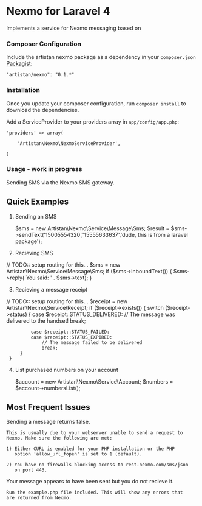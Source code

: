 Nexmo for Laravel 4
==============

Implements a service for Nexmo messaging based on

### Composer Configuration

Include the artistan nexmo package as a dependency in your `composer.json` [Packagist](https://packagist.org/packages/artistan/nexmo):

    "artistan/nexmo": "0.1.*"

### Installation

Once you update your composer configuration, run `composer install` to download the dependencies.

Add a ServiceProvider to your providers array in `app/config/app.php`:

	'providers' => array(

		'Artistan\Nexmo\NexmoServiceProvider',

	)

### Usage - work in progress

Sending SMS via the Nexmo SMS gateway.


Quick Examples
--------------

1) Sending an SMS

    $sms = new Artistan\Nexmo\Service\Message\Sms;
    $result = $sms->sendText('15005554320','15555633637','dude, this is from a laravel package');

2) Recieving SMS

//  TODO:: setup routing for this...
    $sms = new Artistan\Nexmo\Service\Message\Sms;
     if ($sms->inboundText()) {
         $sms->reply('You said: ' . $sms->text);
     }



3) Recieving a message receipt

//  TODO:: setup routing for this...
     $receipt = new Artistan\Nexmo\Service\Receipt;
     if ($receipt->exists()) {
         switch ($receipt->status) {
             case $receipt::STATUS_DELIVERED:
                 // The message was delivered to the handset!
                 break;

             case $receipt::STATUS_FAILED:
             case $receipt::STATUS_EXPIRED:
                 // The message failed to be delivered
                 break;
         }
     }



4) List purchased numbers on your account

     $account = new Artistan\Nexmo\Service\Account;
     $numbers = $account->numbersList();






Most Frequent Issues
--------------------

 Sending a message returns false.

    This is usually due to your webserver unable to send a request to
    Nexmo. Make sure the following are met:

    1) Either CURL is enabled for your PHP installation or the PHP
       option 'allow_url_fopen' is set to 1 (default).

    2) You have no firewalls blocking access to rest.nexmo.com/sms/json
       on port 443.



 Your message appears to have been sent but you do not recieve it.

    Run the example.php file included. This will show any errors that
    are returned from Nexmo.